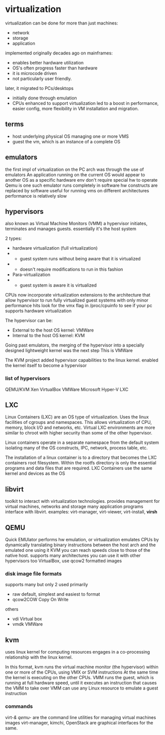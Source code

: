 # virtualization

virtualization can be done for more than just machines:

* network
* storage
* application

implemented originally decades ago on mainframes:

* enables better hardware utilization
* OS's often progress faster than hardware
* it is microcode driven
* not particularly user friendly.

later, it migrated to PCs/desktops

* initially done through emulation
* CPUs enhanced to support virtualization led to a boost in performance, easier config, more flexibility in VM installation and migration.

## terms

* host      underlying physical OS managing one or more VMS
* guest     the vm, which is an instance of a complete OS

## emulators

the first impl of virtualization on the PC arch was through the use of emulators
An application running on the current OS would appear to another OS as a specific hardware env
don't require special hw to operate
Qemu is one such emulator
runs completely in software
hw constructs are replaced by software
useful for running vms on different architectures
performance is relatively slow

## hypervisors

also known as Virtual Machine Monitors (VMM)
a hypervisor initiates, terminates and manages guests.
essentially it's the host system

2 types:

* hardware virtualization (full virtualization)
* * guest system runs without being aware that it is virtualized
* * doesn't require modifications to run in this fashion
* Para-virtualization
* * guest system is aware it is virtualized

CPUs now incorporate virtualization extensions to the architecture that allow hypervisor to run fully virtualized guest systems with only minor performance hits
look for the vmx flag in /proc/cpuinfo to see if your pc supports hardware virtualization

The hypervisor can be:

* External to the host OS kernel: VMWare
* Internal to the host OS kernel: KVM

Going past emulators, the merging of the hypervisor into a specially designed lightweight kernel was the next step
This is VMWare

The KVM project added hypervisor capabilities to the linux kernel.
enabled the kernel itself to become a hypervisor

### list of hypervisors

QEMU/KVM
Xen
VirtualBox
VMWare
Microsoft Hyper-V
LXC

## LXC

Linux Containers (LXC) are an OS type of virtualization.
Uses the linux facilities of cgroups and namespaces.
This allows virtualization of CPU, memory, block I/O and networks, etc.
Virtual LXC environments are more similar to chroot with higher security than some of the other hypervisor.

Linux containers operate in a separate namespace from the default system isolating many of the OS constructs, IPC, network, process table, etc.

The installation of a linux container is to a directory that becomes the LXC containers root filesystem.
Within the rootfs directory is only the essential programs and data files that are required.
LXC Containers use the same kernel and devices as the OS

## libvirt

toolkit to interact with virtualization technologies.
provides management for virtual machines, networks and storage
many application programs interface with libvirt.
examples: virt-manager, virt-viewer, virt-install, **virsh**

## QEMU

Quick EMUlator
performs hw emulation, or virtualization
emulates CPUs by dynamically translating binary instructions between the host arch and the emulated one
using it KVM you can reach speeds close to those of the native host.
supports many architectures
you can use it with other hypervisors too
VirtualBox, use qcow2 formatted images

### disk image file formats

supports many but only 2 used primarily

* raw       default, simplest and easiest to format
* qcow2COW  Copy On Write

others

* vdi       Virtual box
* vmdk      VMWare

## kvm

uses linux kernel for computing resources
engages in a co-processing relationship with the linux kernel.

In this format, kvm runs the virtual machine monitor (the hypervisor) within one or more of the CPUs, using VMX or SVM instructions
At the same time the kernel is executing on the other CPUs.
VMM runs the guest, which is running at full hardware speed, until it executes an instruction that causes the VMM to take over
VMM can use any Linux resource to emulate a guest instruction

### commands

virt-*& qemu-* are the command line utilities for managing virtual machines images
virt-manager, kimchi, OpenStack are graphical interfaces for the same.
